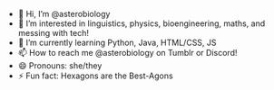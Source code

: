 - 👋 Hi, I’m @asterobiology
- 👀 I’m interested in linguistics, physics, bioengineering, maths, and messing with tech!
- 🌱 I’m currently learning Python, Java, HTML/CSS, JS
- 📫 How to reach me @asterobiology on Tumblr or Discord!
- 😄 Pronouns: she/they
- ⚡ Fun fact: Hexagons are the Best-Agons
